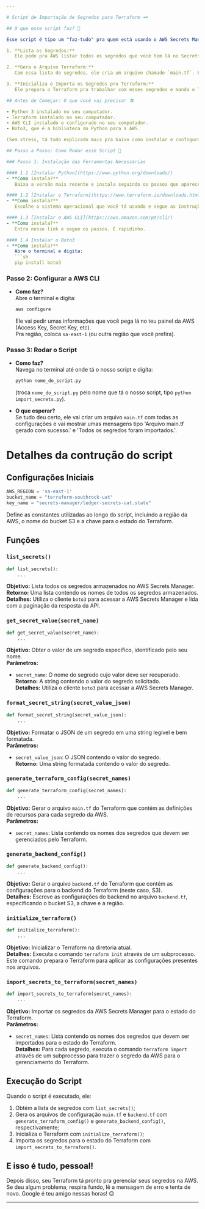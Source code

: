 ```yaml
---

# Script de Importação de Segredos para Terraform 🗝

## O que esse script faz? 🤔

Esse script é tipo um "faz-tudo" pra quem está usando o AWS Secrets Manager junto com o Terraform. Ele faz três coisas principais:

1. **Lista os Segredos:**  
   Ele pede pra AWS listar todos os segredos que você tem lá no Secrets Manager.

2. **Gera o Arquivo Terraform:**  
   Com essa lista de segredos, ele cria um arquivo chamado `main.tf`. Esse arquivo é uma receitinha que diz pro Terraform como gerenciar esses segredos.

3. **Inicializa e Importa os Segredos pro Terraform:**  
   Ele prepara o Terraform pra trabalhar com esses segredos e manda o Terraform importar todos eles.

## Antes de Começar: O que você vai precisar 🛠

- Python 3 instalado no seu computador.
- Terraform instalado no seu computador.
- AWS CLI instalado e configurado no seu computador.
- Boto3, que é a biblioteca do Python para a AWS.

(Sem stress, tá tudo explicado mais pra baixo como instalar e configurar essas coisas.)

## Passo a Passo: Como Rodar esse Script 🚀

### Passo 1: Instalação das Ferramentas Necessárias

#### 1.1 [Instalar Python](https://www.python.org/downloads/)
- **Como instala?**  
   Baixa a versão mais recente e instala seguindo os passos que aparecem na tela. É bem tranquilo.

#### 1.2 [Instalar o Terraform](https://www.terraform.io/downloads.html)
- **Como instala?**  
   Escolhe o sistema operacional que você tá usando e segue as instruções.

#### 1.3 [Instalar o AWS CLI](https://aws.amazon.com/pt/cli/)
- **Como instala?**  
   Entra nesse link e segue os passos. É rapidinho.

#### 1.4 Instalar o Boto3
- **Como instala?**  
   Abre o terminal e digita:
   ```sh
   pip install boto3
   ```

### Passo 2: Configurar a AWS CLI

- **Como faz?**  
   Abre o terminal e digita:
   ```sh
   aws configure
   ```
   Ele vai pedir umas informações que você pega lá no teu painel da AWS (Access Key, Secret Key, etc).  
   Pra região, coloca `sa-east-1` (ou outra região que você prefira).

### Passo 3: Rodar o Script

- **Como faz?**  
   Navega no terminal até onde tá o nosso script e digita:
   ```sh
   python nome_do_script.py
   ```
   (troca `nome_do_script.py` pelo nome que tá o nosso script, tipo `python import_secrets.py`).

- **O que esperar?**  
   Se tudo deu certo, ele vai criar um arquivo `main.tf` com todas as configurações e vai mostrar umas mensagens tipo 'Arquivo main.tf gerado com sucesso.' e 'Todos os segredos foram importados.'.

# Detalhes da contrução do script

## Configurações Iniciais

```python
AWS_REGION = 'sa-east-1'
bucket_name = "terraform-southrock-uat"
key_name = "secrets-manager/ledger-secrets-uat.state"
```

Define as constantes utilizadas ao longo do script, incluindo a região da AWS, o nome do bucket S3 e a chave para o estado do Terraform.

## Funções

### `list_secrets()`

```python
def list_secrets():
    ...
```

**Objetivo:** Lista todos os segredos armazenados no AWS Secrets Manager.  
**Retorno:** Uma lista contendo os nomes de todos os segredos armazenados.  
**Detalhes:** Utiliza o cliente `boto3` para acessar a AWS Secrets Manager e lida com a paginação da resposta da API.

### `get_secret_value(secret_name)`

```python
def get_secret_value(secret_name):
    ...
```

**Objetivo:** Obter o valor de um segredo específico, identificado pelo seu nome.  
**Parâmetros:** 
- `secret_name`: O nome do segredo cujo valor deve ser recuperado.  
**Retorno:** A string contendo o valor do segredo solicitado.  
**Detalhes:** Utiliza o cliente `boto3` para acessar a AWS Secrets Manager.

### `format_secret_string(secret_value_json)`

```python
def format_secret_string(secret_value_json):
    ...
```

**Objetivo:** Formatar o JSON de um segredo em uma string legível e bem formatada.  
**Parâmetros:** 
- `secret_value_json`: O JSON contendo o valor do segredo.  
**Retorno:** Uma string formatada contendo o valor do segredo.

### `generate_terraform_config(secret_names)`

```python
def generate_terraform_config(secret_names):
    ...
```

**Objetivo:** Gerar o arquivo `main.tf` do Terraform que contém as definições de recursos para cada segredo da AWS.  
**Parâmetros:** 
- `secret_names`: Lista contendo os nomes dos segredos que devem ser gerenciados pelo Terraform.

### `generate_backend_config()`

```python
def generate_backend_config():
    ...
```

**Objetivo:** Gerar o arquivo `backend.tf` do Terraform que contém as configurações para o backend do Terraform (neste caso, S3).  
**Detalhes:** Escreve as configurações do backend no arquivo `backend.tf`, especificando o bucket S3, a chave e a região.

### `initialize_terraform()`

```python
def initialize_terraform():
    ...
```

**Objetivo:** Inicializar o Terraform na diretoria atual.  
**Detalhes:** Executa o comando `terraform init` através de um subprocesso. Este comando prepara o Terraform para aplicar as configurações presentes nos arquivos.

### `import_secrets_to_terraform(secret_names)`

```python
def import_secrets_to_terraform(secret_names):
    ...
```

**Objetivo:** Importar os segredos da AWS Secrets Manager para o estado do Terraform.  
**Parâmetros:** 
- `secret_names`: Lista contendo os nomes dos segredos que devem ser importados para o estado do Terraform.  
**Detalhes:** Para cada segredo, executa o comando `terraform import` através de um subprocesso para trazer o segredo da AWS para o gerenciamento do Terraform.

## Execução do Script

Quando o script é executado, ele:

1. Obtém a lista de segredos com `list_secrets()`;
2. Gera os arquivos de configuração `main.tf` e `backend.tf` com `generate_terraform_config()` e `generate_backend_config()`, respectivamente;
3. Inicializa o Terraform com `initialize_terraform()`;
4. Importa os segredos para o estado do Terraform com `import_secrets_to_terraform()`.


## E isso é tudo, pessoal!

Depois disso, seu Terraform tá pronto pra gerenciar seus segredos na AWS. Se deu algum problema, respira fundo, lê a mensagem de erro  e tenta de novo. Google é teu amigo nessas horas! 😉

---
```

